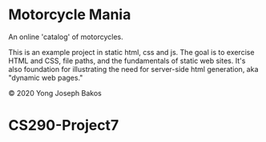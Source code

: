 # Motorcycle Mania

An online 'catalog' of motorcycles.

This is an example project in static html, css and js. The goal is to exercise
HTML and CSS, file paths, and the fundamentals of static web sites. It's also
foundation for illustrating the need for server-side html generation, aka
"dynamic web pages."

&copy; 2020 Yong Joseph Bakos
# CS290-Project7
